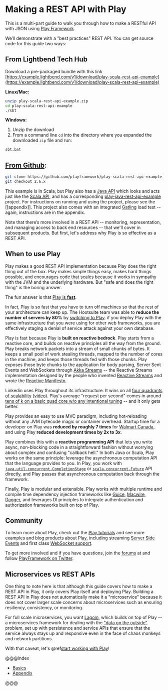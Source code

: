 # Making a REST API with Play

This is a multi-part guide to walk you through how to make a RESTful API with JSON using [Play Framework](https://playframework.com).

We’ll demonstrate with a "best practices" REST API.  You can get source code for this guide two ways:

## From Lightbend Tech Hub

Download a pre-packaged bundle with this link [https://example.lightbend.com/v1/download/play-scala-rest-api-example](https://example.lightbend.com/v1/download/play-scala-rest-api-example)

**Linux/Mac:**

```bash
unzip play-scala-rest-api-example.zip
cd play-scala-rest-api-example
./sbt
```

**Windows:**

1. Unzip the download
1. From a command line `cd` into the directory where you expanded the downloaded `zip` file and run:

```bash
sbt.bat
```

## [From Github](https://github.com/playframework/play-scala-rest-api-example/tree/2.6.x):

```bash
git clone https://github.com/playframework/play-scala-rest-api-example.git
git checkout 2.6.x
```

This example is in Scala, but Play also has a [Java API](https://www.playframework.com/documentation/latest/JavaHome) which looks and acts just like the [Scala API](https://www.playframework.com/documentation/latest/ScalaHome), and has a corresponding [play-java-rest-api-example](https://github.com/playframework/play-java-rest-api-example) project.  For instructions on running and using the project, please see the [[appendix]].  This project also comes with an integrated [Gatling](http://gatling.io/) load test -- again, instructions are in the appendix.

Note that there’s more involved in a REST API -- monitoring, representation, and managing access to back end resources -- that we'll cover in subsequent products.  But first, let's address why Play is so effective as a REST API.

## When to use Play

Play makes a good REST API implementation because Play does the right thing out of the box.  Play makes simple things easy, makes hard things possible, and encourages code that scales because it works in sympathy with the JVM and the underlying hardware. But "safe and does the right thing" is the boring answer.

The fun answer is that [Play is **fast**](https://www.lightbend.com/blog/why-is-play-framework-so-fast).

In fact, Play is so fast that you have to turn off machines so that the rest of your architecture can keep up.  The Hootsuite team was able to **reduce the number of servers by 80%** by [switching to Play](https://www.lightbend.com/resources/case-studies-and-stories/how-hootsuite-modernized-its-url-shortener).  if you deploy Play with the same infrastructure that you were using for other web frameworks, you are effectively staging a denial of service attack against your own database.

Play is fast because Play is **built on reactive bedrock**.  Play starts from a reactive core, and builds on reactive principles all the way from the ground.  Play breaks network packets into a stream of small chunks of bytes.  It keeps a small pool of work stealing threads, mapped to the number of cores in the machine, and keeps those threads fed with those chunks.  Play exposes those byte chunks to the application for body parsing, Server Sent Events and WebSockets through [Akka Streams](http://doc.akka.io/docs/akka/2.4/scala/stream/stream-introduction.html) -- the Reactive Streams implementation designed by the people who invented [Reactive Streams](http://www.reactive-streams.org/) and wrote the [Reactive Manifesto](http://www.reactivemanifesto.org/).

Linkedin uses Play throughout its infrastructure. It wins on all [four quadrants of scalability](http://www.slideshare.net/brikis98/the-play-framework-at-linkedin/128-Outline1_Getting_started_with_Play2) ([video](https://youtu.be/8z3h4Uv9YbE)).  Play's average "request per second" comes in around [tens of k on a basic quad core w/o any intentional tuning](https://twitter.com/kevinbowling1/status/764188720140398592) -- and it only gets better.

Play provides an easy to use MVC paradigm, including hot-reloading without any JVM bytecode magic or container overhead.  Startup time for a developer on Play was **reduced by roughly 7 times** for [Walmart Canada](https://www.lightbend.com/resources/case-studies-and-stories/walmart-boosts-conversions-by-20-with-lightbend-reactive-platform), and using Play **reduced development times by 2x to 3x**.

Play combines this with a **reactive programming API** that lets you write async, non-blocking code in a straightforward fashion without worrying about complex and confusing "callback hell."  In both Java or Scala, Play works on the same principle: leverage the asynchronous computation API that the language provides to you.  In Play, you work with [`java.util.concurrent.CompletionStage`](https://docs.oracle.com/javase/8/docs/technotes/guides/concurrency/changes8.html) or [`scala.concurrent.Future`](http://docs.scala-lang.org/overviews/core/futures.html) API directly, and Play passes that asynchronous computation back through the framework.

Finally, Play is modular and extensible.  Play works with multiple runtime and compile time dependency injection frameworks like [Guice](https://www.playframework.com/documentation/latest/ScalaDependencyInjection), [Macwire](https://di-in-scala.github.io/), [Dagger](https://github.com/playframework/play-java-dagger2-example), and leverages DI principles to integrate authentication and authorization frameworks built on top of Play.

## Community

To learn more about Play, check out the [Play tutorials](https://playframework.com/documentation/latest/Tutorials) and see more examples and blog products about Play, including streaming [Server Side Events](https://github.com/playframework/play-streaming-scala) and first class [WebSocket support](https://github.com/playframework/play-websocket-scala).

To get more involved and if you have questions, join the [forums](https://discuss.playframework.com) at  and follow [PlayFramework on Twitter](https://twitter.com/playframework).

## Microservices vs REST APIs

One thing to note here is that although this guide covers how to make a REST API in Play, it only covers Play itself and deploying Play.  Building a REST API in Play does not automatically make it a "microservice" because it does not cover larger scale concerns about microservices such as ensuring resiliency, consistency, or monitoring.

For full scale microservices, you want [Lagom](http://www.lagomframework.com/), which builds on top of Play -- a microservices framework for dealing with the ["data on the outside"](https://blog.acolyer.org/2016/09/13/data-on-the-outside-versus-data-on-the-inside/) problem, set up with persistence and service APIs that ensure that the service always stays up and responsive even in the face of chaos monkeys and network partitions.

With that caveat, let's @ref[start working with Play](part-1/index.md)!

@@@index

* [Basics](part-1/index.md)
* [Appendix](appendix.md)

@@@
